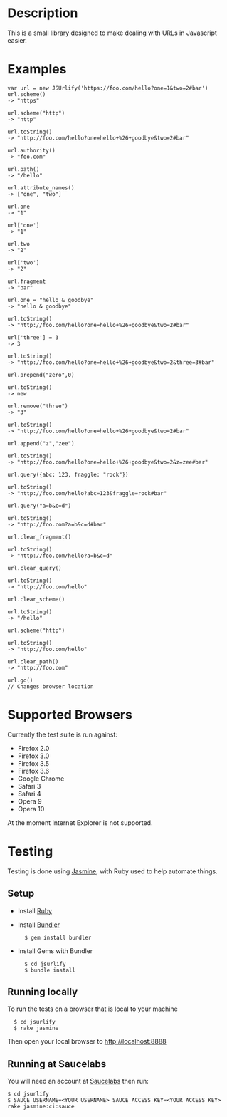 Description
===========

This is a small library designed to make dealing with URLs in Javascript easier.

Examples
========

    var url = new JSUrlify('https://foo.com/hello?one=1&two=2#bar')
    url.scheme()
    -> "https"
    
    url.scheme("http")
    -> "http"
    
    url.toString()
    -> "http://foo.com/hello?one=hello+%26+goodbye&two=2#bar"
    
    url.authority()
    -> "foo.com"
    
    url.path()
    -> "/hello"
    
    url.attribute_names()
    -> ["one", "two"]
    
    url.one
    -> "1"
    
    url['one']
    -> "1"
    
    url.two
    -> "2"
    
    url['two']
    -> "2"
    
    url.fragment
    -> "bar"
    
    url.one = "hello & goodbye"
    -> "hello & goodbye"
    
    url.toString()
    -> "http://foo.com/hello?one=hello+%26+goodbye&two=2#bar"
    
    url['three'] = 3
    -> 3
    
    url.toString()
    -> "http://foo.com/hello?one=hello+%26+goodbye&two=2&three=3#bar"
    
    url.prepend("zero",0)
    
    url.toString()
    -> new 
    
    url.remove("three")
    -> "3"
    
    url.toString()
    -> "http://foo.com/hello?one=hello+%26+goodbye&two=2#bar"
    
    url.append("z","zee")

    url.toString()
    -> "http://foo.com/hello?one=hello+%26+goodbye&two=2&z=zee#bar"
    
    url.query({abc: 123, fraggle: "rock"})
    
    url.toString()
    -> "http://foo.com/hello?abc=123&fraggle=rock#bar"
    
    url.query("a=b&c=d")
    
    url.toString()
    -> "http://foo.com?a=b&c=d#bar"
    
    url.clear_fragment()
    
    url.toString()
    -> "http://foo.com/hello?a=b&c=d"
    
    url.clear_query()
    
    url.toString()
    -> "http://foo.com/hello"
    
    url.clear_scheme()

    url.toString()
    -> "/hello"
    
    url.scheme("http")
    
    url.toString()
    -> "http://foo.com/hello"
    
    url.clear_path()
    -> "http://foo.com"
    
    url.go()
    // Changes browser location
    

Supported Browsers
==================

Currently the test suite is run against:

- Firefox 2.0
- Firefox 3.0
- Firefox 3.5
- Firefox 3.6
- Google Chrome
- Safari 3
- Safari 4
- Opera 9
- Opera 10

At the moment Internet Explorer is not supported.

Testing
=======

Testing is done using [Jasmine](http://pivotal.github.com/jasmine/), with Ruby used to help automate things.

Setup
-----

- Install [Ruby](http://www.ruby-lang.org/en/)
- Install [Bundler](http://gembundler.com/)

        $ gem install bundler

- Install Gems with Bundler

        $ cd jsurlify
        $ bundle install

Running locally
---------------

To run the tests on a browser that is local to your machine

      $ cd jsurlify
      $ rake jasmine
   
Then open your local browser to [http://localhost:8888](http://localhost:8888)

Running at Saucelabs
--------------------

You will need an account at [Saucelabs](http://saucelabs.com/) then run:

    $ cd jsurlify
    $ SAUCE_USERNAME=<YOUR USERNAME> SAUCE_ACCESS_KEY=<YOUR ACCESS KEY> rake jasmine:ci:sauce

